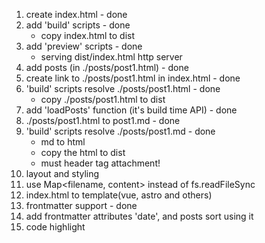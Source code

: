 1. create index.html - done
2. add 'build' scripts - done
   - copy index.html to dist
3. add 'preview' scripts - done
   - serving dist/index.html http server
4. add posts (in ./posts/post1.html) - done
5. create link to ./posts/post1.html in index.html - done
6. 'build' scripts resolve ./posts/post1.html - done
   - copy ./posts/post1.html to dist
7. add 'loadPosts' function (it's build time API) - done
8. ./posts/post1.html to post1.md - done
9. 'build' scripts resolve ./posts/post1.md - done
   - md to html
   - copy the html to dist
   - must header tag attachment!
10. layout and styling
11. use Map<filename, content> instead of fs.readFileSync
12. index.html to template(vue, astro and others)
13. frontmatter support - done
14. add frontmatter attributes 'date', and posts sort using it
15. code highlight
